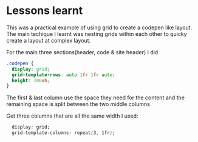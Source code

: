 # Lessons learnt

This was a practical example of using grid to create a codepen like layout. The main techique I learnt was nesting grids within each other to quicky create a layout at complex layout.

For the main three sections(header, code & site header) I did

```css
.codepen {
  display: grid;
  grid-template-rows: auto 1fr 1fr auto;
  height: 100vh;
}
```

The first & last column use the space they need for the content and the remaining space is split between the two middle columns

Get three columns that are all the same width I used:

```css
  display: grid;
  grid-template-columns: repeat(3, 1fr);
```
